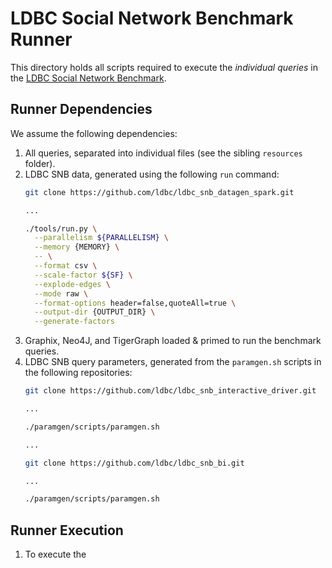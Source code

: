 <!--
 ! Licensed to the Apache Software Foundation (ASF) under one
 ! or more contributor license agreements.  See the NOTICE file
 ! distributed with this work for additional information
 ! regarding copyright ownership.  The ASF licenses this file
 ! to you under the Apache License, Version 2.0 (the
 ! "License"); you may not use this file except in compliance
 ! with the License.  You may obtain a copy of the License at
 !
 !   http://www.apache.org/licenses/LICENSE-2.0
 !
 ! Unless required by applicable law or agreed to in writing,
 ! software distributed under the License is distributed on an
 ! "AS IS" BASIS, WITHOUT WARRANTIES OR CONDITIONS OF ANY
 ! KIND, either express or implied.  See the License for the
 ! specific language governing permissions and limitations
 ! under the License.
 !-->
# LDBC Social Network Benchmark Runner

This directory holds all scripts required to execute the _individual queries_ in the [LDBC Social Network Benchmark](https://arxiv.org/pdf/2001.02299.pdf).

## Runner Dependencies
We assume the following dependencies:
1. All queries, separated into individual files (see the sibling `resources` folder).
2. LDBC SNB data, generated using the following `run` command:
    ```bash
    git clone https://github.com/ldbc/ldbc_snb_datagen_spark.git
    
    ...
    
    ./tools/run.py \
      --parallelism ${PARALLELISM} \
      --memory {MEMORY} \
      -- \
      --format csv \
      --scale-factor ${SF} \
      --explode-edges \
      --mode raw \
      --format-options header=false,quoteAll=true \
      --output-dir {OUTPUT_DIR} \
      --generate-factors
    ```
3. Graphix, Neo4J, and TigerGraph loaded & primed to run the benchmark queries.
4. LDBC SNB query parameters, generated from the `paramgen.sh` scripts in the following repositories:
    ```bash
    git clone https://github.com/ldbc/ldbc_snb_interactive_driver.git
    
    ...
    
    ./paramgen/scripts/paramgen.sh
    
    ...
    
    git clone https://github.com/ldbc/ldbc_snb_bi.git
    
    ...
    
    ./paramgen/scripts/paramgen.sh
    ```

## Runner Execution

1. To execute the 